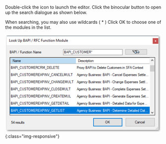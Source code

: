 
Double-click the icon to launch the editor. Click the binocular button to open up the search dialogue as shown below.

When searching, you may also use wildcards  ( * ) Click OK to choose one of the modules in the list.

![BAPI-Search](/img/content/BAPI-Search.png){:class="img-responsive"}

